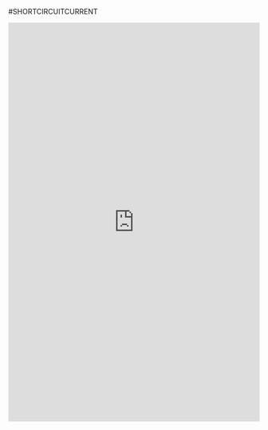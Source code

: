 #SHORTCIRCUITCURRENT 
<iFrame src="https://docs.google.com/spreadsheets/d/19v-RdivhAlG-DxCdv7zvMnkpB34aGfSK/edit?gid=1464073675#gid=1464073675" width="100%" height="800px" name="the-iFrame" frameborder="0"></iFrame><br>